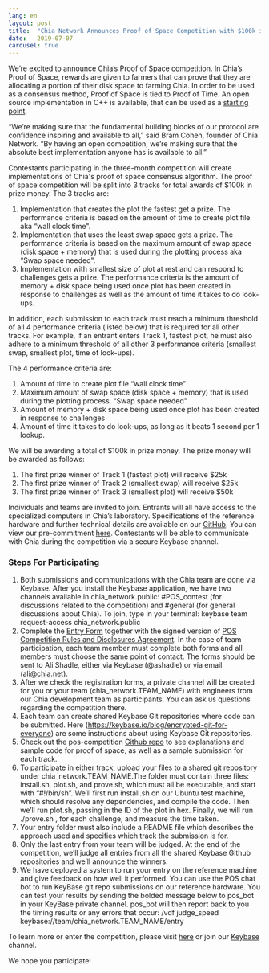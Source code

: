 ```yaml
---
lang: en
layout: post
title:  "Chia Network Announces Proof of Space Competition with $100k in Total Prize Money"
date:   2019-07-07
carousel: true
---
```


We’re excited to announce Chia’s Proof of Space competition. In Chia’s Proof of Space, rewards are given to farmers that can prove that they are allocating a portion of their disk space to farming Chia. In order to be used as a consensus method, Proof of Space is tied to Proof of Time. An open source implementation in C++ is available, that can be used as a [starting point](https://github.com/Chia-Network/proofofspace).

“We’re making sure that the fundamental building blocks of our protocol are confidence inspiring and available to all,” said Bram Cohen, founder of Chia Network. “By having an open competition, we’re making sure that the absolute best implementation anyone has is available to all.”

Contestants participating in the three-month competition will create implementations of Chia's proof of space consensus algorithm. The proof of space competition will be split into 3 tracks for total awards of $100k in prize money. The 3 tracks are:

1. Implementation that creates the plot the fastest get a prize. The performance criteria is based on the amount of time to create plot file aka “wall clock time".  
2. Implementation that uses the least swap space gets a prize. The performance criteria is based on the maximum amount of swap space (disk space + memory) that is used during the plotting process aka “Swap space needed".  
3. Implementation with smallest size of plot at rest and can respond to challenges gets a prize. The performance criteria is the amount of memory + disk space being used once plot has been created in response to challenges as well as the amount of time it takes to do look-ups.  

In addition, each submission to each track must reach a minimum threshold of all 4 performance criteria (listed below) that is required for all other tracks. For example, if an entrant enters Track 1, fastest plot, he must also adhere to a minimum threshold of all other 3 performance criteria (smallest swap, smallest plot, time of look-ups). 

The 4 performance criteria are: 

1. Amount of time to create plot file “wall clock time"  
2. Maximum amount of swap space (disk space + memory) that is used during the plotting process. “Swap space needed"  
3. Amount of memory + disk space being used once plot has been created in response to challenges  
4. Amount of time it takes to do look-ups, as long as it beats 1 second per 1 lookup.   

We will be awarding a total of $100k in prize money. The prize money will be awarded as follows:  

1. The first prize winner of Track 1 (fastest plot) will receive $25k  
2. The first prize winner of Track 2 (smallest swap) will receive $25k  
3. The first prize winner of Track 3 (smallest plot) will receive $50k  

Individuals and teams are invited to join. Entrants will all have access to the specialized computers in Chia’s laboratory. Specifications of the reference hardware and further technical details are available on our [GitHub](https://github.com/Chia-Network/proofofspace). You can view our pre-commitment [here](https://github.com/Chia-Network/proofofspace/blob/master/contest_intro.md). Contestants will be able to communicate with Chia during the competition via a secure Keybase channel.

### Steps For Participating

1. Both submissions and communications with the Chia team are done via Keybase. After you install the Keybase application, we have two channels available in chia_network.public: #POS_contest (for discussions related to the competition) and #general (for general discussions about Chia). To join, type in your terminal: keybase team request-access chia_network.public  
2. Complete the [Entry Form](https://github.com/Chia-Network/proofofspace/blob/master/2019%20CHIA%20NETWORK%20CHALLENGE%20APPLICATION%20FORM.pdf) together with the signed version of [POS Competition Rules and Disclosures Agreement](https://github.com/Chia-Network/proofofspace/blob/master/Chia%20Network%20-%20POS%20Contest%20Rules%20and%20Disclosures.pdf). In the case of team participation, each team member must complete both forms and all members must choose the same point of contact. The forms should be sent to Ali Shadle, either via Keybase (@ashadle) or via email (ali@chia.net).  
3. After we check the registration forms, a private channel will be created for you or your team (chia_network.TEAM_NAME) with engineers from our Chia development team as participants. You can ask us questions regarding the competition there.  
4. Each team can create shared Keybase Git repositories where code can be submitted. Here (https://keybase.io/blog/encrypted-git-for-everyone) are some instructions about using Keybase Git repositories.  
5. Check out the pos-competition [Github repo](https://github.com/Chia-Network/proofofspace) to see explanations and sample code for proof of space, as well as a sample submission for each track.  
6. To participate in either track, upload your files to a shared git repository under chia_network.TEAM_NAME.The folder must contain three files: install.sh, plot.sh, and prove.sh, which must all be executable, and start with “#!/bin/sh”. We’ll first run install.sh on our Ubuntu test machine, which should resolve any dependencies, and compile the code. Then we’ll run plot.sh, passing in the ID of the plot in hex. Finally, we will run ./prove.sh <challenge>, for each challenge, and measure the time taken.  
7. Your entry folder must also include a README file which describes the approach used and specifies which track the submission is for.  
8. Only the last entry from your team will be judged. At the end of the competition, we’ll judge all entries from all the shared Keybase Github repositories and we’ll announce the winners.  
9. We have deployed a system to run your entry on the reference machine and give feedback on how well it performed. You can use the POS chat bot to run KeyBase git repo submissions on our reference hardware. You can test your results by sending the bolded message below to pos_bot in your KeyBase private channel. pos_bot will then report back to you the timing results or any errors that occur: /vdf judge_speed keybase://team/chia_network.TEAM_NAME/entry

To learn more or enter the competition, please visit [here](https://www.chia.net/) or join our [Keybase](https://keybase.io/team/chia_network.public) channel.

We hope you participate!
